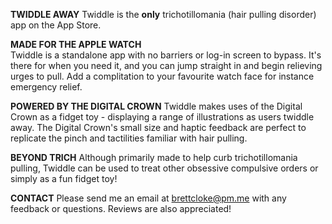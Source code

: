 **TWIDDLE AWAY**
Twiddle is the **only** trichotillomania (hair pulling disorder) app on the App Store.

**MADE FOR THE APPLE WATCH**<br>
Twiddle is a standalone app with no barriers or log-in screen to bypass. 
It's there for when you need it, and you can jump straight in and begin relieving urges to pull. 
Add a complitation to your favourite watch face for instance emergency relief. 

**POWERED BY THE DIGITAL CROWN**
Twiddle makes uses of the Digital Crown as a fidget toy - displaying a range of illustrations as users twiddle away.
The Digital Crown's small size and haptic feedback are perfect to replicate the pinch and tactilities familiar with hair pulling. 

**BEYOND TRICH**
Although primarily made to help curb trichotillomania pulling, Twiddle can be used to treat other obsessive compulsive orders or simply as a fun fidget toy!

**CONTACT**
Please send me an email at brettcloke@pm.me with any feedback or questions.
Reviews are also appreciated! 
